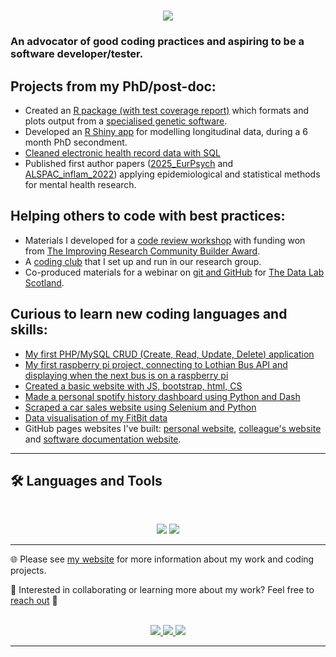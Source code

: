 <h1 align="center">
    <img src="https://readme-typing-svg.herokuapp.com/?font=Inter&size=48&center=true&vCenter=true&width=500&height=70&color=4493F8&duration=4000&lines=Hi,+I'm+Amelia+👋;" />
</h1>

### An advocator of good coding practices and aspiring to be a software developer/tester.

## Projects from my PhD/post-doc:
- Created an [R package (with test coverage report)](https://github.com/AmeliaES/susiexR) which formats and plots output from a [specialised genetic software](https://github.com/getian107/SuSiEx).
- Developed an [R Shiny app](https://github.com/TIDAL-modelling/TIDAL) for modelling longitudinal data, during a 6 month PhD secondment.
- [Cleaned electronic health record data with SQL](https://github.com/AmeliaES/SAIL)
- Published first author papers ([2025_EurPsych](https://github.com/AmeliaES/2025_EurPsych) and [ALSPAC_inflam_2022](https://github.com/AmeliaES/ALSPAC_inflam_2022)) applying epidemiological and statistical methods for mental health research.

## Helping others to code with best practices:
- Materials I developed for a [code review workshop](https://github.com/AmeliaES/code-review-workshop) with funding won from [The Improving Research Community Builder Award](https://www.orben.group/improving-research-community-builder-award).
- A [coding club](https://github.com/ccbs-stradl/coding_club/tree/main) that I set up and run in our research group.
- Co-produced materials for a webinar on [git and GitHub](https://github.com/TheDataLabScotland/tdl-academy-git-intro) for [The Data Lab Scotland](https://thedatalab.com/).

## Curious to learn new coding languages and skills:
- [My first PHP/MySQL CRUD (Create, Read, Update, Delete) application](https://github.com/AmeliaES/eCommerce-admin-panel)
- [My first raspberry pi project, connecting to Lothian Bus API and displaying when the next bus is on a raspberry pi](https://github.com/AmeliaES/raspberry-pi-bus-tracker)
- [Created a basic website with JS, bootstrap, html, CS](https://github.com/AmeliaES/CodeSpace-Portfolio)
- [Made a personal spotify history dashboard using Python and Dash](https://github.com/AmeliaES/spotify_dashboard)
- [Scraped a car sales website using Selenium and Python](https://github.com/AmeliaES/cars)
- [Data visualisation of my FitBit data](https://github.com/AmeliaES/fitbitr)
- GitHub pages websites I've built: [personal website](https://github.com/AmeliaES/ameliaes.github.io), [colleague's website](https://github.com/Life-Epi-Psych/Life-Epi-Psych.github.io) and [software documentation website](https://github.com/TIDAL-modelling/TIDAL-modelling.github.io).

---

## 🛠️ Languages and Tools

<br>

<p align="center">
  <img src="https://skillicons.dev/icons?i=bootstrap,html,css,sass,js,nodejs,cypress,selenium,docker,eclipse,flask,git,github,githubactions,latex" />
    <img src="https://skillicons.dev/icons?i=linux,ubuntu,mysql,nginx,npm,php,py,r,raspberrypi,vscode" />
</p>

<hr>

🌐 Please see [my website](https://ameliaes.github.io) for more information about my work and coding projects.

💬 Interested in collaborating or learning more about my work? Feel free to [reach out](https://www.linkedin.com/in/ameliaes/) :slightly_smiling_face:

<br>

<div align="center">
  <a href="amelia1024k@gmail.com">
    <img src="https://img.shields.io/badge/Gmail-333333?style=for-the-badge&logo=gmail&logoColor=red" />
  </a>
  <a href="https://linkedin.com/in/ameliaes" target="_blank">
    <img src="https://img.shields.io/badge/LinkedIn-0077B5?style=for-the-badge&logo=linkedin&logoColor=white" target="_blank" />
  </a>
  <a href="https://ameliaes.github.io/" target="_blank">
    <img src="https://img.shields.io/badge/Website-000000?style=for-the-badge&logo=github&logoColor=white" target="_blank" />
  </a>

<hr>

